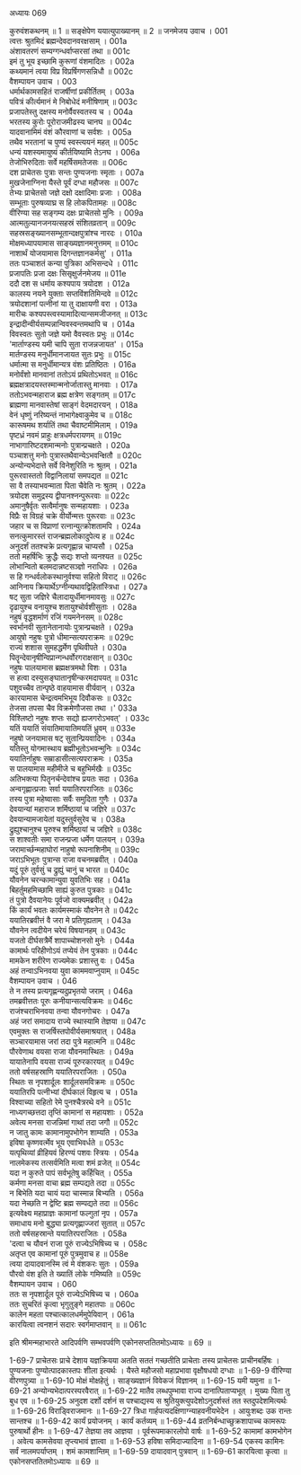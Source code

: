 अध्यायः 069

कुरुवंशकथनम् ॥ 1 ॥ सङ्क्षेपेण ययात्युपाख्यानम् ॥ 2 ॥
जनमेजय उवाच ।	001  
त्वत्तः श्रुतमिदं ब्रह्मन्देवदानवरक्षसाम् ।	001a  
अंशावतरणं सम्यग्गन्धर्वाप्सरसां तथा ॥	001c  
इमं तु भूय इच्छामि कुरूणां वंशमादितः ।	002a  
कथ्यमानं त्वया विप्र विप्रर्षिगणसन्निधौ ॥	002c  
वैशम्पायन उवाच ।	003  
धर्मार्थकामसहितं राजर्षीणां प्रकीर्तितम् ।	003a  
पवित्रं कीर्त्यमानं मे निबोधेदं मनीषिणाम् ॥	003c  
प्रजापतेस्तु दक्षस्य मनोर्वैवस्वतस्य च ।	004a  
भरतस्य कुरोः पूरोराजमीढस्य चानघ ॥	004c  
यादवानामिमं वंशं कौरवाणां च सर्वशः ।	005a  
तथैव भरतानां च पुण्यं स्वस्त्ययनं महत् ॥	005c  
धन्यं यशस्यमायुष्यं कीर्तयिष्यामि तेऽनघ ।	006a  
तेजोभिरुदिताः सर्वे महर्षिसमतेजसः ॥	006c  
दश प्राचेतसः पुत्राः सन्तः पुण्यजनाः स्मृताः ।	007a  
मुखजेनाग्निना यैस्ते पूर्वं दग्धा महौजसः ॥	007c  
तेभ्यः प्राचेतसो जज्ञे दक्षो दक्षादिमाः प्रजाः ।	008a  
सम्भूताः पुरुषव्याघ्र स हि लोकपितामहः ॥	008c  
वीरिण्या सह सङ्गम्य दक्षः प्राचेतसो मुनिः ।	009a  
आत्मतुल्यानजनयत्सहस्रं संशितव्रतान् ॥	009c  
सहस्रसङ्ख्यानसम्भूतान्दक्षपुत्रांश्च नारदः ।	010a  
मोक्षमध्यापयामास साङ्ख्यज्ञानमनुत्तमम् ॥	010c  
नाशार्थं योजयामास दिगन्तज्ञानकर्मसु\' ।	011a  
ततः पञ्चाशतं कन्या पुत्रिका अभिसन्दधे ।	011c  
प्रजापतिः प्रजा दक्षः सिसृक्षुर्जनमेजय ॥	011e  
ददौ दश स धर्माय कश्यपाय त्रयोदश ।	012a  
कालस्य नयने युक्ताः सप्तविंशतिमिन्दवे ॥	012c  
त्रयोदशानां पत्नीनां या तु दाक्षायणी वरा ।	013a  
मारीचः कश्यपस्त्वस्यामादित्यान्समजीजनत् ॥	013c  
इन्द्रादीन्वीर्यसम्पन्नान्विवस्वन्तमथापि च ।	014a  
विवस्वतः सुतो जज्ञे यमो वैवस्वतः प्रभुः ॥	014c  
\'मार्ताण्डस्य यमी चापि सुता राजन्नजायत\' ।	015a  
मार्तण्डस्य मनुर्धीमानजायत सुतः प्रभुः ॥	015c  
धर्मात्मा स मनुर्धीमान्यत्र वंशः प्रतिष्ठितः ।	016a  
मनोर्वंशो मानवानां ततोऽयं प्रथितोऽभवत् ॥	016c  
ब्रह्मक्षत्रादयस्तस्मान्मनोर्जातास्तु मानवाः ।	017a  
ततोऽभवन्महाराज ब्रह्म क्षत्रेण सङ्गतम् ॥	017c  
ब्राह्मणा मानवास्तेषां साङ्गं वेदमदारयन् ।	018a  
वेनं धृष्णुं नरिष्यन्तं नाभागेक्ष्वाकुमेव च ॥	018c  
कारूषमथ शर्यातिं तथा चैवाष्टमीमिलाम् ।	019a  
पृष्टध्रं नवमं प्राहुः क्षत्रधर्मपरायणम् ॥	019c  
नाभागारिष्टदशमान्मनोः पुत्रान्प्रचक्षते ।	020a  
पञ्चाशत्तु मनोः पुत्रास्तथैवान्येऽभवन्क्षितौ ॥	020c  
अन्योन्यभेदात्ते सर्वे विनेशुरिति नः श्रुतम् ।	021a  
पुरूरवास्ततो विद्वानिलायां समपद्यत ॥	021c  
सा वै तस्याभवन्माता पिता चैवेति नः श्रुतम् ।	022a  
त्रयोदश समुद्रस्य द्वीपानश्नन्पुरूरवाः ॥	022c  
अमानुषैर्वृतः सत्वैर्मानुषः सन्महायशाः ।	023a  
विप्रैः स विग्रहं चक्रे वीर्योन्मत्तः पुरूरवाः ॥	023c  
जहार च स विप्राणां रत्नान्युत्क्रोशतामपि ।	024a  
सनत्कुमारस्तं राजन्ब्रह्मलोकादुपेत्य ह ॥	024c  
अनुदर्शं ततश्चक्रे प्रत्यगृह्णान्न चाप्यसौ ।	025a  
ततो महर्षिभिः क्रुद्धैः सद्यः शप्तो व्यनश्यत ॥	025c  
लोभान्वितो बलमदान्नष्टसञ्ज्ञो नराधिपः ।	026a  
स हि गन्धर्वलोकस्थानुर्वश्या सहितो विराट् ॥	026c  
आनिनाय क्रियार्थेऽग्नीन्यथावद्विहितांस्त्रिधा ।	027a  
षट् सुता जज्ञिरे चैलादायुर्धीमानमावसुः ॥	027c  
दृढायुश्च वनायुश्च शतायुश्चोर्वशीसुताः ।	028a  
नहुषं वृद्धशर्माणं रजिं गयमनेनसम् ॥	028c  
स्वर्भानवी सुतानेतानायोः पुत्रान्प्रचक्षते ।	029a  
आयुषो नहुषः पुत्रो धीमान्सत्यपराक्रमः ॥	029c  
राज्यं शशास सुमहद्धर्मेण पृथिवीपते ।	030a  
पितॄन्देवानृषीन्विप्रान्गन्धर्वोरगराक्षसान् ॥	030c  
नहुषः पालयामास ब्रह्मक्षत्रमथो विशः ।	031a  
स हत्वा दस्युसङ्घातानृषीन्करमदापयत् ॥	031c  
पशुवच्चैव तान्पृष्ठे वाहयामास वीर्यवान् ।	032a  
कारयामास चेन्द्रत्वमभिभूय दिवौकसः ॥	032c  
तेजसा तपसा चैव विक्रमेणौजसा तथा ।\'	033a  
विश्लिष्टो नहुषः शप्तः सद्यो ह्यजगरोऽभवत्\' ।	033c  
यतिं ययातिं संयातिमायातिमयतिं ध्रुवम् ॥	033e  
नहुषो जनयामास षट् सुतान्प्रियवादिनः ।	034a  
यतिस्तु योगमास्थाय ब्रह्मीभूतोऽभवन्मुनिः ॥	034c  
ययातिर्नाहुषः सम्राडासीत्सत्यपराक्रमः ।	035a  
स पालयामास महीमीजे च बहुभिर्मखैः ॥	035c  
अतिभक्त्या पितॄनर्चन्देवांश्च प्रयतः सदा ।	036a  
अन्वगृह्णात्प्रजाः सर्वा ययातिरपराजितः ॥	036c  
तस्य पुत्रा महेष्वासाः सर्वैः समुदिता गुणैः ।	037a  
देवयान्यां महाराज शर्मिष्ठायां च जज्ञिरे ॥	037c  
देवयान्यामजायेतां यदुस्तुर्वसुरेव च ।	038a  
द्रुह्युश्चानुश्च पूरुश्च शर्मिष्ठायां च जज्ञिरे ॥	038c  
स शाश्वतीः समा राजन्प्रजा धर्मेण पालयन् ।	039a  
जरामार्च्छन्महाघोरां नाहुषो रूपनाशिनीम् ॥	039c  
जराऽभिभूतः पुत्रान्स राजा वचनमब्रवीत् ।	040a  
यदुं पूरुं तुर्वसुं च द्रुह्युं चानुं च भारत ॥	040c  
यौवनेन चरन्कामान्युवा युवतिभिः सह ।	041a  
बिहर्तुमहमिच्छामि साह्यं कुरुत पुत्रकाः ॥	041c  
तं पुत्रो दैवयानेयः पूर्वजो वाक्यमब्रवीत् ।	042a  
किं कार्यं भवतः कार्यमस्माकं यौवनेन ते ॥	042c  
ययातिरब्रवीत्तं वै जरा मे प्रतिगृह्यताम् ।	043a  
यौवनेन त्वदीयेन चरेयं विषयानहम् ॥	043c  
यजतो दीर्घसत्रैर्मे शापाच्चोशनसो मुनेः ।	044a  
कामार्थः परिहीणोऽयं तप्येयं तेन पुत्रकाः ॥	044c  
मामकेन शरीरेण राज्यमेकः प्रशास्तु वः ।	045a  
अहं तन्वाऽभिनवया युवा काममवाप्नुयाम् ॥	045c  
वैशम्पायन उवाच ।	046  
ते न तस्य प्रत्यगृह्णन्यदुप्रभृतयो जराम् ।	046a  
तमब्रवीत्ततः पूरुः कनीयान्सत्यविक्रमः ॥	046c  
राजंश्चराभिनवया तन्वा यौवनगोचरः ।	047a  
अहं जरां समादाय राज्ये स्थास्यामि तेज्ञया ॥	047c  
एवमुक्तः स राजर्षिस्तपोवीर्यसमाश्रयात् ।	048a  
सञ्चारयामास जरां तदा पुत्रे महात्मनि ॥	048c  
पौरवेणाथ वयसा राजा यौवनमास्थितः ।	049a  
यायातेनापि वयसा राज्यं पूरुरकारयत् ॥	049c  
ततो वर्षसहस्राणि ययातिरपराजितः ।	050a  
स्थितः स नृपशार्दूलः शार्दूलसमविक्रमः ॥	050c  
ययातिरपि पत्नीभ्यां दीर्घकालं विहृत्य च ।	051a  
विश्वाच्या सहितो रेमे पुनश्चैत्ररथे वने ॥	051c  
नाध्यगच्छत्तदा तृप्तिं कामानां स महायशाः ।	052a  
अवेत्य मनसा राजन्निमां गाथां तदा जगौ ॥	052c  
न जातु कामः कामानामुपभोगेन शाम्यति ।	053a  
इविषा कृष्णवर्त्मेव भूय एवाभिवर्धते ॥	053c  
यत्पृथिव्यां व्रीहियवं हिरण्यं पशवः स्त्रियः ।	054a  
नालमेकस्य तत्सर्वमिति मत्वा शमं व्रजेत् ॥	054c  
यदा न कुरुते पापं सर्वभूतेषु कर्हिचित् ।	055a  
कर्मणा मनसा वाचा ब्रह्म सम्पद्यते तदा ॥	055c  
न बिभेति यदा चायं यदा चास्मान्न बिभ्यति ।	056a  
यदा नेच्छति न द्वेष्टि ब्रह्म सम्पद्यते तदा ॥	056c  
इत्यवेक्ष्य महाप्राज्ञः कामानां फल्गुतां नृप ।	057a  
समाधाय मनो बुद्ध्या प्रत्यगृह्णाज्जरां सुतात् ॥	057c  
ततो वर्षसहस्रान्ते ययातिरपराजितः ।	058a  
\'दत्वा च यौवनं राजा पूरुं राज्येऽभिषिच्य च ।	058c  
अतृप्त एव कामानां पूरुं पुत्रमुवाच ह ॥	058e  
त्वया दायादवानस्मि त्वं मे वंशकरः सुतः ।	059a  
पौरवो वंश इति ते ख्यातिं लोके गमिष्यति ॥	059c  
वैशम्पायन उवाच ।	060  
ततः स नृपशार्दूल पूरुं राज्येऽभिषिच्य च ।	060a  
ततः सुचरितं कृत्वा भृगुतुङ्गे महातपाः ॥	060c  
कालेन महता पश्चात्कालधर्ममुपेयिवान् ।	061a  
कारयित्वा त्वनशनं सदारः स्वर्गमाप्तवान् ॥ ॥	061c  

इति श्रीमन्महाभारते आदिपर्वणि सम्भवपर्वणि एकोनसप्ततितमोऽध्यायः ॥ 69 ॥

1-69-7 प्राचेतसः प्राचे देशाय यज्ञक्रियया अतति सततं गच्छतीति प्राचेताः तस्य प्राचेतसः प्राचीनबर्हिषः । पुण्यजनाः पुण्योत्पादकास्तपः शीला इत्यर्थः । यैस्ते महौजसो महाप्रभावा वृक्षौषधयो दग्धाः ॥ 1-69-9 वीरिण्या वीरणपुत्र्या ॥ 1-69-10 मोक्षं मोक्षहेतुं । साङ्ख्यज्ञानं विवेकजं विज्ञानम् ॥ 1-69-15 यमी यमुना ॥ 1-69-21 अन्योन्यभेदात्परस्परवैरात् ॥ 1-69-22 मातैव लब्धपुम्भावा राज्य दानात्पिताप्यभूत् । मुख्यः पिता तु बुध एव ॥ 1-69-25 अनुदश दर्शो दर्शनं स पश्चाद्यस्य स श्रुतियुक्त्युपदेशोऽनुदर्शस्तं तत स्तदुपदेशमित्यर्थः ॥ 1-69-26 विराड्विराजमानः ॥ 1-69-27 त्रिधा गार्हपत्यदक्षिणाग्न्याहवनीयभेदेन । आयुःशब्दः उक रान्तः सान्तश्च ॥ 1-69-42 कार्यं प्रयोजनम् । कार्यं कर्तव्यम् ॥ 1-69-44 व्रतनिर्बन्धाच्छुक्रशापाच्च कामरूपः पुरुषार्थो हीनः ॥ 1-69-47 तेज्ञया तव आज्ञया । पूर्वरूपमाकारलोपो वार्षः ॥ 1-69-52 कामामां कामभोगेन । अवेत्य कामसेवया तृप्त्यभावं ज्ञात्वा ॥ 1-69-53 हविषा समिदाज्यादिना ॥ 1-69-54 एकस्य कामिनः सर्वं नालमपर्याप्तम् । शमं कामशान्तिम् ॥ 1-69-59 दायादवान् पुत्रवान् ॥ 1-69-61 कारयित्वा कृत्वा ॥ एकोनसप्ततितमोऽध्यायः ॥ 69 ॥

